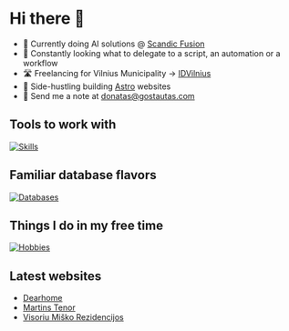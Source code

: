 # Hi there 👋

- 🔭 Currently doing AI solutions @ [Scandic Fusion]
- 🐍 Constantly looking what to delegate to a script, an automation or a workflow
- 🛣️ Freelancing for Vilnius Municipality -> [IDVilnius]
- 🦾 Side-hustling building [Astro] websites
- 📧 Send me a note at [donatas@gostautas.com]

## Tools to work with

[![Skills](https://skillicons.dev/icons?i=aws,ansible,astro,azure,cloudflare,docker,fastapi,git,grafana,linux,pug,py,tailwind,terraform,gcp,windows,vercel,ts,selenium,powershell,gulp)](https://skillicons.dev)

## Familiar database flavors

[![Databases](https://skillicons.dev/icons?i=elasticsearch,mysql,postgres,rabbitmq,redis,sqlite,mongodb)](https://skillicons.dev)

## Things I do in my free time

[![Hobbies](https://skillicons.dev/icons?i=ableton,arduino,raspberrypi,unreal)](https://skillicons.dev)

## Latest websites

- [Dearhome]
- [Martins Tenor]
- [Visoriu Miško Rezidencijos]

<!-- ![My Github Stats](https://github-readme-stats.vercel.app/api?username=psychonout) -->

[Astro]: https://astro.js
[Scandic Fusion]: https://scandicfusion.com
[IDVilnius]: https://idvilnius.lt
[donatas@gostautas.com]: mailto:donatas@gostautas.com

[Martins Tenor]: https://martinstenor.com
[Dearhome]: https://dearhome.lt
[Visoriu Miško Rezidencijos]: https://visoriumiskorezidencijos.lt

